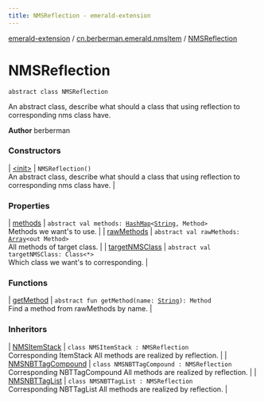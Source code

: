 ```yaml
---
title: NMSReflection - emerald-extension
---
```


[emerald-extension](../../index.html) / [cn.berberman.emerald.nmsItem](../index.html) / [NMSReflection](.)

# NMSReflection

`abstract class NMSReflection`

An abstract class, describe what should a class that using reflection to corresponding nms class have.

**Author**
berberman

### Constructors

| [&lt;init&gt;](-init-.html) | `NMSReflection()`<br>An abstract class, describe what should a class that using reflection to corresponding nms class have. |

### Properties

| [methods](methods.html) | `abstract val methods: `[`HashMap`](https://kotlinlang.org/api/latest/jvm/stdlib/kotlin.collections/-hash-map/index.html)`<`[`String`](https://kotlinlang.org/api/latest/jvm/stdlib/kotlin/-string/index.html)`, Method>`<br>Methods we want's to use. |
| [rawMethods](raw-methods.html) | `abstract val rawMethods: `[`Array`](https://kotlinlang.org/api/latest/jvm/stdlib/kotlin/-array/index.html)`<out Method>`<br>All methods of target class. |
| [targetNMSClass](target-n-m-s-class.html) | `abstract val targetNMSClass: Class<*>`<br>Which class we want's to corresponding. |

### Functions

| [getMethod](get-method.html) | `abstract fun getMethod(name: `[`String`](https://kotlinlang.org/api/latest/jvm/stdlib/kotlin/-string/index.html)`): Method`<br>Find a method from rawMethods by name. |

### Inheritors

| [NMSItemStack](../../cn.berberman.emerald.nms-item.data/-n-m-s-item-stack/index.html) | `class NMSItemStack : NMSReflection`<br>Corresponding ItemStack All methods are realized by reflection. |
| [NMSNBTTagCompound](../../cn.berberman.emerald.nms-item.data/-n-m-s-n-b-t-tag-compound/index.html) | `class NMSNBTTagCompound : NMSReflection`<br>Corresponding NBTTagCompound All methods are realized by reflection. |
| [NMSNBTTagList](../../cn.berberman.emerald.nms-item.data/-n-m-s-n-b-t-tag-list/index.html) | `class NMSNBTTagList : NMSReflection`<br>Corresponding NBTTagList All methods are realized by reflection. |


